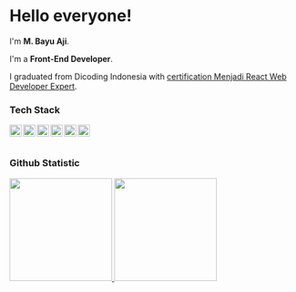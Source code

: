 # Hello everyone! 

I'm **M. Bayu Aji**.<br>

I'm a **Front-End Developer**.<br>

I graduated from Dicoding Indonesia with [certification Menjadi React Web Developer Expert](https://www.dicoding.com/certificates/EYX49QJ0RPDL).<br>

### Tech Stack
  <a href="#"><img align="left" alt="JavaScript" title="JavaScript" width="21px" src="https://upload.wikimedia.org/wikipedia/commons/9/99/Unofficial_JavaScript_logo_2.svg" /></a>
  <a href="https://nodejs.org/"><img align="left" alt="NodeJS" title="NodeJS" width="21px" src="https://seeklogo.com/images/N/nodejs-logo-FBE122E377-seeklogo.com.png" /></a>
  <a href="https://reactjs.org/"><img align="left" alt="React" title="React" width="21px" src="https://cdn.worldvectorlogo.com/logos/react-2.svg" /></a>
  <a href="https://nextjs.org/"><img align="left" alt="Next" title="Next (React SSR Framework)" width="21px" src="https://iconape.com/wp-content/files/gm/82643/svg/next-js.svg" /></a>
  <a href="https://tailwindcss.com/"><img align="left" alt="Tailwind" title="Tailwind" width="21px" src="https://www.svgrepo.com/show/354431/tailwindcss-icon.svg" /></a>
  <a href="https://vitejs.dev/"><img align="left" alt="Vite" title="Vite" width="21px" src="https://upload.wikimedia.org/wikipedia/commons/f/f1/Vitejs-logo.svg" /></a>


  <br>
  <br>
  
### Github Statistic
<p align="left">
<a href="https://github.com/bayuaji000">
  <img height="180em" src="https://github-readme-stats-eight-theta.vercel.app/api?username=bayuaji000&show_icons=true&theme=algolia&include_all_commits=true&count_private=true"/>
  <img height="180em" src="https://github-readme-stats-eight-theta.vercel.app/api/top-langs/?username=bayuaji000&layout=compact&layout=compact&theme=algolia"/>
</a>
</p>

